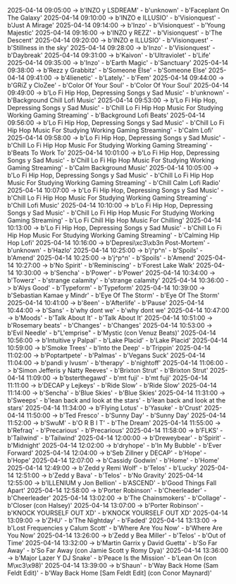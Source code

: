 2025-04-14 09:05:00 -> b'INZO y LSDREAM' - b'unknown' - b'Faceplant On The Galaxy'
2025-04-14 09:10:00 -> b'INZO e ILLUSIO' - b'Visionquest' - b'Just A Mirage'
2025-04-14 09:14:00 -> b'Inzo' - b'Visionquest' - b'Young Majestic'
2025-04-14 09:16:00 -> b'INZO y REZZ' - b'Visionquest' - b'The Descent'
2025-04-14 09:20:00 -> b'INZO e ILLUSIO' - b'Visionquest' - b'Stillness in the sky'
2025-04-14 09:28:00 -> b'Inzo' - b'Visionquest' - b'Daybreak'
2025-04-14 09:31:00 -> b'Kaivon' - b'Ultraviolet' - b'Life'
2025-04-14 09:35:00 -> b'Inzo' - b'Earth Magic' - b'Sanctuary'
2025-04-14 09:38:00 -> b'Rezz y Grabbitz' - b'Someone Else' - b'Someone Else'
2025-04-14 09:41:00 -> b'4lienetic' - b'Lately.' - b'Fem'
2025-04-14 09:44:00 -> b'GRiZ y CloZee' - b'Color Of Your Soul' - b'Color Of Your Soul'
2025-04-14 09:49:00 -> b'Lo Fi Hip Hop, Depressing Songs y Sad Music' - b'unknown' - b'Background Chill Lofi Music'
2025-04-14 09:53:00 -> b'Lo Fi Hip Hop, Depressing Songs y Sad Music' - b'Chill Lo Fi Hip Hop Music For Studying Working Gaming Streaming' - b'Background Lofi Beats'
2025-04-14 09:56:00 -> b'Lo Fi Hip Hop, Depressing Songs y Sad Music' - b'Chill Lo Fi Hip Hop Music For Studying Working Gaming Streaming' - b'Calm Lofi'
2025-04-14 09:58:00 -> b'Lo Fi Hip Hop, Depressing Songs y Sad Music' - b'Chill Lo Fi Hip Hop Music For Studying Working Gaming Streaming' - b'Beats To Work To'
2025-04-14 10:01:00 -> b'Lo Fi Hip Hop, Depressing Songs y Sad Music' - b'Chill Lo Fi Hip Hop Music For Studying Working Gaming Streaming' - b'Calm Background Music'
2025-04-14 10:05:00 -> b'Lo Fi Hip Hop, Depressing Songs y Sad Music' - b'Chill Lo Fi Hip Hop Music For Studying Working Gaming Streaming' - b'Chill Calm Lofi Radio'
2025-04-14 10:07:00 -> b'Lo Fi Hip Hop, Depressing Songs y Sad Music' - b'Chill Lo Fi Hip Hop Music For Studying Working Gaming Streaming' - b'Chill Lofi Music'
2025-04-14 10:10:00 -> b'Lo Fi Hip Hop, Depressing Songs y Sad Music' - b'Chill Lo Fi Hip Hop Music For Studying Working Gaming Streaming' - b'Lo Fi Chill Hip Hop Music For Chilling'
2025-04-14 10:13:00 -> b'Lo Fi Hip Hop, Depressing Songs y Sad Music' - b'Chill Lo Fi Hip Hop Music For Studying Working Gaming Streaming' - b'Calming Hip Hop Lofi'
2025-04-14 10:16:00 -> b'Depresi\xc3\xb3n Post-Mortem' - b'unknown' - b'Hazlo'
2025-04-14 10:25:00 -> b'j^p^n' - b'Spoils' - b'Amend'
2025-04-14 10:25:00 -> b'j^p^n' - b'Spoils' - b'Amend'
2025-04-14 10:27:00 -> b'No Spirit' - b'Reminiscing' - b'Forest Lake Walk'
2025-04-14 10:30:00 -> b'Sencha' - b'Power' - b'Power'
2025-04-14 10:34:00 -> b'Towerz' - b'strange calamity' - b'strange calamity'
2025-04-14 10:36:00 -> b'Alys Good' - b'Typeform' - b'Typeform'
2025-04-14 10:39:00 -> b'Sebastian Kamae y Mindr' - b'Eye Of The Storm' - b'Eye Of The Storm'
2025-04-14 10:41:00 -> b'8een' - b'Afterlife' - b'Pause'
2025-04-14 10:44:00 -> b'Sans' - b'why dont we' - b'why dont we'
2025-04-14 10:47:00 -> b'Moods' - b'Talk About It' - b'Talk About It'
2025-04-14 10:51:00 -> b'Rosemary beats' - b'Changes' - b'Changes'
2025-04-14 10:53:00 -> b'Evil Needle' - b"L'emprise" - b'Mystic (con Venuz Beats)'
2025-04-14 10:56:00 -> b'Intuitive y Palpal' - b'Lake Placid' - b'Lake Placid'
2025-04-14 10:59:00 -> b'Smoke Trees' - b'Into the Deep' - b'Trippin'
2025-04-14 11:02:00 -> b'Poptartpete' - b'Palmas' - b'Vegans Suck'
2025-04-14 11:04:00 -> b'pandi y lvusm' - b'therapy' - b'nightoff'
2025-04-14 11:06:00 -> b'Simon Jefferis y Natty Reeves' - b'Brixton Strut' - b'Brixton Strut'
2025-04-14 11:09:00 -> b'bsterthegawd' - b'mt fuji' - b'mt fuji'
2025-04-14 11:11:00 -> b'DECAP y Lejkeys' - b'Ride Slow' - b'Ride Slow'
2025-04-14 11:14:00 -> b'Sencha' - b'Blue Skies' - b'Blue Skies'
2025-04-14 11:31:00 -> b'Sweeps' - b'lean back and look at the stars' - b'lean back and look at the stars'
2025-04-14 11:34:00 -> b'Flying Lotus' - b'Yasuke' - b'Crust'
2025-04-14 11:50:00 -> b'Ted Fresco' - b'Sunny Day' - b'Sunny Day'
2025-04-14 11:52:00 -> b'SwuM' - b'O R B I T' - b'The Dream'
2025-04-14 11:55:00 -> b'Refraq' - b'Precarious' - b'Precarious'
2025-04-14 11:58:00 -> b'FLKS' - b'Tailwind' - b'Tailwind'
2025-04-14 12:00:00 -> b'Dreweybear' - b'Spirit' - b'Midnight'
2025-04-14 12:02:00 -> b'dryhope' - b'In My Bubble' - b'Ever Forward'
2025-04-14 12:04:00 -> b'Seb Zillner y DECAP' - b'Hope' - b'Hope'
2025-04-14 12:07:00 -> b'Cassidy Godwin' - b'Home' - b'Home'
2025-04-14 12:49:00 -> b'Zedd y Remi Wolf' - b'Telos' - b'Lucky'
2025-04-14 12:51:00 -> b'Zedd y Bava' - b'Telos' - b'No Gravity'
2025-04-14 12:55:00 -> b'ILLENIUM y Jon Bellion' - b'ASCEND' - b'Good Things Fall Apart'
2025-04-14 12:58:00 -> b'Porter Robinson' - b'Cheerleader' - b'Cheerleader'
2025-04-14 13:02:00 -> b'The Chainsmokers' - b'Collage' - b'Closer (con Halsey)'
2025-04-14 13:07:00 -> b'Porter Robinson' - b'KNOCK YOURSELF OUT XD' - b'KNOCK YOURSELF OUT XD'
2025-04-14 13:09:00 -> b'ZHU' - b'The Nightday' - b'Faded'
2025-04-14 13:13:00 -> b'Lost Frequencies y Calum Scott' - b'Where Are You Now' - b'Where Are You Now'
2025-04-14 13:26:00 -> b'Zedd y Bea Miller' - b'Telos' - b'Out of Time'
2025-04-14 13:32:00 -> b'Martin Garrix y David Guetta' - b'So Far Away' - b'So Far Away (con Jamie Scott y Romy Dya)'
2025-04-14 13:36:00 -> b'Major Lazer Y DJ Snake' - b'Peace Is the Mission' - b'Lean On (con M\xc3\x98)'
2025-04-14 13:39:00 -> b'Shaun' - b'Way Back Home (Sam Feldt Edit)' - b'Way Back Home [Sam Feldt Edit] (con Conor Maynard)'
